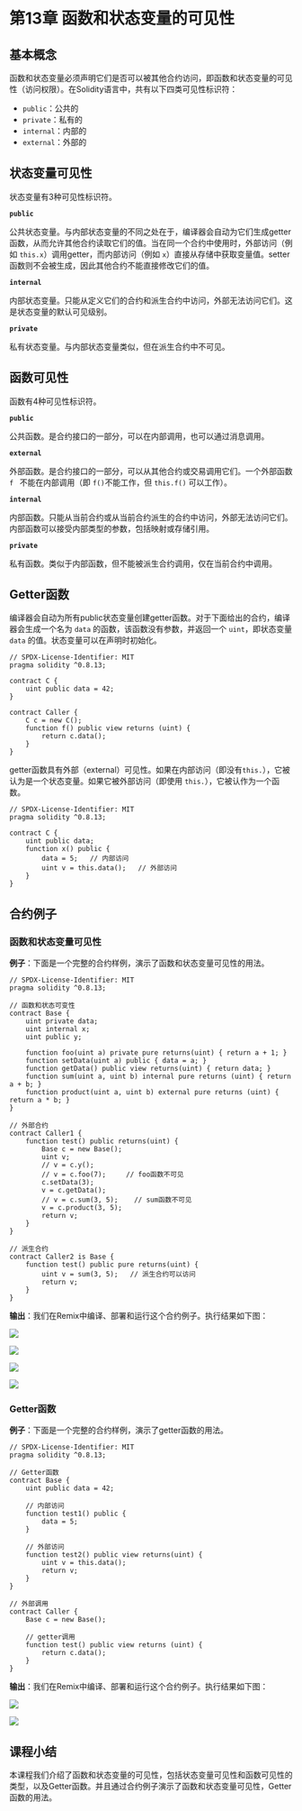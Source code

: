 # 第13章 函数和状态变量的可见性

## 基本概念

函数和状态变量必须声明它们是否可以被其他合约访问，即函数和状态变量的可见性（访问权限）。在Solidity语言中，共有以下四类可见性标识符：

+ `public`：公共的
+ `private`：私有的
+ `internal`：内部的
+ `external`：外部的

## 状态变量可见性

状态变量有3种可见性标识符。

**`public`**

公共状态变量。与内部状态变量的不同之处在于，编译器会自动为它们生成getter函数，从而允许其他合约读取它们的值。当在同一个合约中使用时，外部访问（例如 `this.x`）调用getter，而内部访问（例如 `x`）直接从存储中获取变量值。setter函数则不会被生成，因此其他合约不能直接修改它们的值。

**`internal`**

内部状态变量。只能从定义它们的合约和派生合约中访问，外部无法访问它们。这是状态变量的默认可见级别。

**`private`**

私有状态变量。与内部状态变量类似，但在派生合约中不可见。

## 函数可见性

函数有4种可见性标识符。

**`public`**

公共函数。是合约接口的一部分，可以在内部调用，也可以通过消息调用。

**`external`**

外部函数。是合约接口的一部分，可以从其他合约或交易调用它们。一个外部函数 `f ` 不能在内部调用（即 `f()`不能工作，但 `this.f()` 可以工作）。

**`internal`**

内部函数。只能从当前合约或从当前合约派生的合约中访问，外部无法访问它们。内部函数可以接受内部类型的参数，包括映射或存储引用。

**`private`**

私有函数。类似于内部函数，但不能被派生合约调用，仅在当前合约中调用。

## Getter函数

编译器会自动为所有public状态变量创建getter函数。对于下面给出的合约，编译器会生成一个名为 `data` 的函数，该函数没有参数，并返回一个 `uint`，即状态变量 `data` 的值。状态变量可以在声明时初始化。

```
// SPDX-License-Identifier: MIT
pragma solidity ^0.8.13;

contract C {
    uint public data = 42;
}

contract Caller {
    C c = new C();
    function f() public view returns (uint) {
        return c.data();
    }
}
```

getter函数具有外部（external）可见性。如果在内部访问（即没有`this.`），它被认为是一个状态变量。如果它被外部访问（即使用 `this.`），它被认作为一个函数。

```
// SPDX-License-Identifier: MIT
pragma solidity ^0.8.13;

contract C {
    uint public data;
    function x() public {
    	data = 5;	// 内部访问
    	uint v = this.data();	// 外部访问
    }
}
```

## 合约例子

### 函数和状态变量可见性

**例子**：下面是一个完整的合约样例，演示了函数和状态变量可见性的用法。

```
// SPDX-License-Identifier: MIT
pragma solidity ^0.8.13;

// 函数和状态可变性
contract Base {
    uint private data;
    uint internal x;
    uint public y;

    function foo(uint a) private pure returns(uint) { return a + 1; }
    function setData(uint a) public { data = a; }
    function getData() public view returns(uint) { return data; }
    function sum(uint a, uint b) internal pure returns (uint) { return a + b; }
    function product(uint a, uint b) external pure returns (uint) { return a * b; }
}

// 外部合约
contract Caller1 {
    function test() public returns(uint) {
        Base c = new Base();
        uint v;
        // v = c.y();
        // v = c.foo(7);     // foo函数不可见
        c.setData(3);
        v = c.getData();
        // v = c.sum(3, 5);    // sum函数不可见
        v = c.product(3, 5);
        return v;
    }
}

// 派生合约
contract Caller2 is Base {
    function test() public pure returns(uint) {
        uint v = sum(3, 5);   // 派生合约可以访问
        return v;
    }
}
```

**输出**：我们在Remix中编译、部署和运行这个合约例子。执行结果如下图：

![](./images/remix-visibility-1.png)

![](./images/remix-visibility-2-1.png)

![](./images/remix-visibility-2-2.png)

![](./images/remix-visibility-3.png)

### Getter函数

**例子**：下面是一个完整的合约样例，演示了getter函数的用法。

```
// SPDX-License-Identifier: MIT
pragma solidity ^0.8.13;

// Getter函数
contract Base {
    uint public data = 42;

    // 内部访问
    function test1() public {
    	data = 5;
    }

    // 外部访问
    function test2() public view returns(uint) {
    	uint v = this.data();
        return v;
    }
}

// 外部调用
contract Caller {
    Base c = new Base();

    // getter调用
    function test() public view returns (uint) {
        return c.data();
    }
}
```

**输出**：我们在Remix中编译、部署和运行这个合约例子。执行结果如下图：

![](./images/remix-getter-1.png)

![](./images/remix-getter-2.png)

## 课程小结

本课程我们介绍了函数和状态变量的可见性，包括状态变量可见性和函数可见性的类型，以及Getter函数。并且通过合约例子演示了函数和状态变量可见性，Getter函数的用法。
